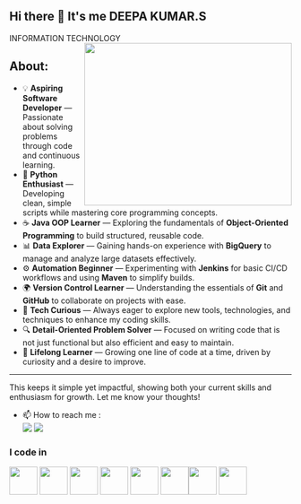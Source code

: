 ## Hi there 👋 It's me DEEPA KUMAR.S

INFORMATION TECHNOLOGY
<img align="right" width="370" height="290" src="https://i.pinimg.com/originals/47/f0/34/47f0342cec72b800463bf003eac1257e.gif">

About:
---
- 💡 **Aspiring Software Developer** — Passionate about solving problems through code and continuous learning.  
- 🐍 **Python Enthusiast** — Developing clean, simple scripts while mastering core programming concepts.  
- ☕ **Java OOP Learner** — Exploring the fundamentals of **Object-Oriented Programming** to build structured, reusable code.  
- 📊 **Data Explorer** — Gaining hands-on experience with **BigQuery** to manage and analyze large datasets effectively.  
- ⚙️ **Automation Beginner** — Experimenting with **Jenkins** for basic CI/CD workflows and using **Maven** to simplify builds.  
- 🌍 **Version Control Learner** — Understanding the essentials of **Git** and **GitHub** to collaborate on projects with ease.  
- 🚀 **Tech Curious** — Always eager to explore new tools, technologies, and techniques to enhance my coding skills.  
- 🔍 **Detail-Oriented Problem Solver** — Focused on writing code that is not just functional but also efficient and easy to maintain.  
- 🌱 **Lifelong Learner** — Growing one line of code at a time, driven by curiosity and a desire to improve.  

---

This keeps it simple yet impactful, showing both your current skills and enthusiasm for growth. Let me know your thoughts!  

- 📫 How to reach me :
<br /> [<img src="https://img.shields.io/badge/Twitter-1DA1F2?style=for-the-badge&logo=twitter&logoColor=white" />](https://twitter.com/hareesh_dev) [<img src="https://img.shields.io/badge/LinkedIn-0077B5?style=for-the-badge&logo=linkedin&logoColor=white" />](https://www.linkedin.com/in/deepa-kumar-s-04a94b2bb/)

### I code in
<img height="50" width="50" src="https://img.icons8.com/color/48/000000/python.png" /> <img height="50" width="50" src="https://img.icons8.com/color/48/000000/c-programming.png" /> <img height="50" width="50" src="https://img.icons8.com/color/48/000000/c-plus-plus-logo.png" /> <img height="50" width="50" src="https://img.icons8.com/color/48/000000/java-coffee-cup-logo.png" /> <img height="50" width="50" src="https://img.icons8.com/color/48/000000/html-5.png" /> <img height="50" width="50" src="https://img.icons8.com/color/48/000000/css3.png" /><img height="50" width="50" src="https://img.icons8.com/color/48/000000/mysql-logo.png"/> <img height="50" width="50" src="https://img.icons8.com/color/48/000000/nodejs.png"/>
